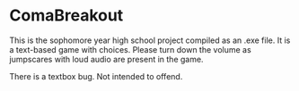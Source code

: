 # ComaBreakout

This is the sophomore year high school project compiled as an .exe file. It is a text-based game with choices. Please turn down the volume as jumpscares with loud audio are present in the game. 

There is a textbox bug. Not intended to offend. 
